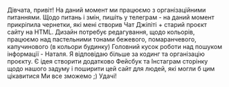 Дівчата, привіт!
На даний момент ми працюємо з організаційними питаннями. Щодо питань і змін, пишіть у телеграм - на даний момент прикріпила чернетки, які мені створив Чат Джіпіті + старий проєкт сайту на HTML.
Дизайн потребує редагування, щодо кольорів, працюємо над пастельними тонами бежевого, помаранчевого, капучинового (в кольори будинку)
Головний кусок роботи над пошуком інформації - Наталя.
Я відповідаю більше за кодинг та організацію проєкту.
Є ідея створити додатково Фейсбук та Інстаграм сторінку щодо нашого задуму і поширити цей сайт для людей, які могли б цим цікавитися
Ми все зможемо ;)
Удачі!

